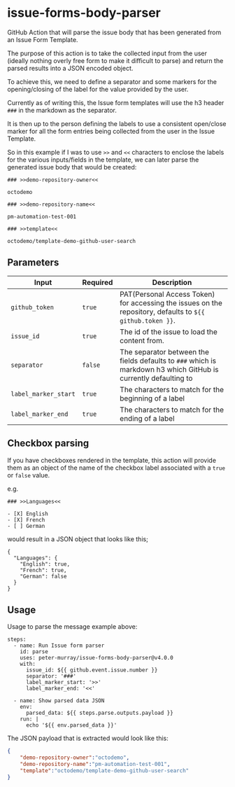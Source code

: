 # issue-forms-body-parser

GitHub Action that will parse the issue body that has been generated from an Issue Form Template.

The purpose of this action is to take the collected input from the user (ideally nothing overly free form to make it difficult to parse) and return the parsed results into a JSON encoded object.

To achieve this, we need to define a separator and some markers for the opening/closing of the label for the value provided by the user.

Currently as of writing this, the Issue form templates will use the h3 header `###` in the markdown as the separator.

It is then up to the person defining the labels to use a consistent open/close marker for all the form entries being collected from the user in the Issue Template.

So in this example if I was to use `>>` and `<<` characters to enclose the labels for the various inputs/fields in the template, we can later parse the generated issue body that would be created:

```
### >>demo-repository-owner<<

octodemo

### >>demo-repository-name<<

pm-automation-test-001

### >>template<<

octodemo/template-demo-github-user-search
```

## Parameters

|Input                      | Required | Description                             |
| --------------------------| -------- | ------------------------------- |
| `github_token`            | `true`   | PAT(Personal Access Token) for accessing the issues on the repository, defaults to `${{ github.token }}`. |
| `issue_id`                | `true`   | The id of the issue to load the content from.|
| `separator`               | `false`  | The separator between the fields defaults to `###` which is markdown h3 which GitHub is currently defaulting to |
| `label_marker_start`      | `true`   | The characters to match for the beginning of a label |
| `label_marker_end`        | `true`   | The characters to match for the ending of a label |


## Checkbox parsing
If you have checkboxes rendered in the template, this action will provide them as an object of the name of the checkbox label associated with a `true` or `false` value.

e.g.
```
### >>Languages<<

- [X] English
- [X] French
- [ ] German
```

would result in a JSON object that looks like this;

```
{
  "Languages": {
    "English": true,
    "French": true,
    "German": false
  }
}
```

## Usage

Usage to parse the message example above:

```
steps:
  - name: Run Issue form parser
    id: parse
    uses: peter-murray/issue-forms-body-parser@v4.0.0
    with:
      issue_id: ${{ github.event.issue.number }}
      separator: '###'
      label_marker_start: '>>'
      label_marker_end: '<<'

  - name: Show parsed data JSON
    env:
      parsed_data: ${{ steps.parse.outputs.payload }}
    run: |
      echo '${{ env.parsed_data }}'
```

The JSON payload that is extracted would look like this:

```json
{
    "demo-repository-owner":"octodemo",
    "demo-repository-name":"pm-automation-test-001",
    "template":"octodemo/template-demo-github-user-search"
}
```
